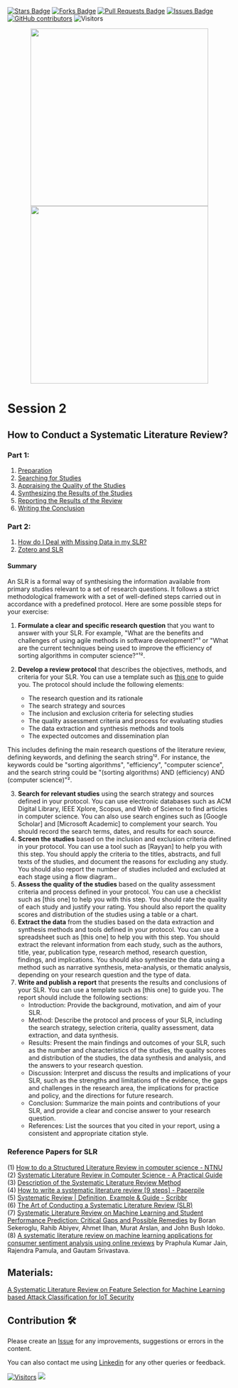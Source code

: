 <a href="https://github.com/drshahizan/SLR-FC/stargazers"><img src="https://img.shields.io/github/stars/drshahizan/SLR-FC" alt="Stars Badge"/></a>
<a href="https://github.com/drshahizan/SLR-FC/network/members"><img src="https://img.shields.io/github/forks/drshahizan/SLR-FC" alt="Forks Badge"/></a>
<a href="https://github.com/drshahizan/SLR-FC"><img src="https://img.shields.io/github/issues-pr/drshahizan/SLR-FC" alt="Pull Requests Badge"/></a>
<a href="https://github.com/drshahizan/SLR-FC/issues"><img src="https://img.shields.io/github/issues/drshahizan/SLR-FC" alt="Issues Badge"/></a>
<a href="https://github.com/drshahizan/SLR-FC/graphs/contributors"><img alt="GitHub contributors" src="https://img.shields.io/github/contributors/drshahizan/SLR-FC?color=2b9348"></a>
![Visitors](https://api.visitorbadge.io/api/visitors?path=https%3A%2F%2Fgithub.com%2Fdrshahizan%2FSLR-FC&labelColor=%23d9e3f0&countColor=%23697689&style=flat)

<p align="center">
<img src="https://github.com/drshahizan/SLR-FC/blob/main/images/slr_stage2a.jpeg"  height="400" />  <img src="https://github.com/drshahizan/SLR-FC/blob/main/images/slr_stage2b.jpeg"  height="400" />
</p>

# Session 2

## How to Conduct a Systematic Literature Review?
### Part 1:
1. [Preparation](s3_1a.md)
2. [Searching for Studies](s3_1b.md)
3. [Appraising the Quality of the Studies](s3_1c.md)
4. [Synthesizing the Results of the Studies](s3_1d.md)
5. [Reporting the Results of the Review](s3_1e.md)
6. [Writing the Conclusion](s3_1f.md)

### Part 2:
1. [How do I Deal with Missing Data in my SLR?](s3_1g.md)
2. [Zotero and SLR](s3_zotero.md)

#### Summary
An SLR is a formal way of synthesising the information available from primary studies relevant to a set of research questions. It follows a strict methodological framework with a set of well-defined steps carried out in accordance with a predefined protocol. Here are some possible steps for your exercise:

1. **Formulate a clear and specific research question** that you want to answer with your SLR. For example, "What are the benefits and challenges of using agile methods in software development?"¹ or "What are the current techniques being used to improve the efficiency of sorting algorithms in computer science?"¹².

2. **Develop a review protocol** that describes the objectives, methods, and criteria for your SLR. You can use a template such as [this one](https://www.researchgate.net/profile/Rodrigo-Silva-20/publication/320704338_Systematic_Literature_Review_in_Computer_Science_-_A_Practical_Guide/links/59f631caaca272607e2bc1c1/Systematic-Literature-Review-in-Computer-Science-A-Practical-Guide.pdf?origin=publication_detail) to guide you. The protocol should include the following elements:
    - The research question and its rationale
    - The search strategy and sources
    - The inclusion and exclusion criteria for selecting studies
    - The quality assessment criteria and process for evaluating studies
    - The data extraction and synthesis methods and tools
    - The expected outcomes and dissemination plan
  
This includes defining the main research questions of the literature review, defining keywords, and defining the search string¹². For instance, the keywords could be "sorting algorithms", "efficiency", "computer science", and the search string could be "(sorting algorithms) AND (efficiency) AND (computer science)"².

3. **Search for relevant studies** using the search strategy and sources defined in your protocol. You can use electronic databases such as ACM Digital Library, IEEE Xplore, Scopus, and Web of Science to find articles in computer science. You can also use search engines such as [Google Scholar] and [Microsoft Academic] to complement your search. You should record the search terms, dates, and results for each source.
4. **Screen the studies** based on the inclusion and exclusion criteria defined in your protocol. You can use a tool such as [Rayyan] to help you with this step. You should apply the criteria to the titles, abstracts, and full texts of the studies, and document the reasons for excluding any study. You should also report the number of studies included and excluded at each stage using a flow diagram..
5. **Assess the quality of the studies** based on the quality assessment criteria and process defined in your protocol. You can use a checklist such as [this one] to help you with this step. You should rate the quality of each study and justify your rating. You should also report the quality scores and distribution of the studies using a table or a chart.
6. **Extract the data** from the studies based on the data extraction and synthesis methods and tools defined in your protocol. You can use a spreadsheet such as [this one] to help you with this step. You should extract the relevant information from each study, such as the authors, title, year, publication type, research method, research question, findings, and implications. You should also synthesize the data using a method such as narrative synthesis, meta-analysis, or thematic analysis, depending on your research question and the type of data.
7. **Write and publish a report** that presents the results and conclusions of your SLR. You can use a template such as [this one] to guide you. The report should include the following sections:
    - Introduction: Provide the background, motivation, and aim of your SLR.
    - Method: Describe the protocol and process of your SLR, including the search strategy, selection criteria, quality assessment, data extraction, and data synthesis.
    - Results: Present the main findings and outcomes of your SLR, such as the number and characteristics of the studies, the quality scores and distribution of the studies, the data synthesis and analysis, and the answers to your research question.
    - Discussion: Interpret and discuss the results and implications of your SLR, such as the strengths and limitations of the evidence, the gaps and challenges in the research area, the implications for practice and policy, and the directions for future research.
    - Conclusion: Summarize the main points and contributions of your SLR, and provide a clear and concise answer to your research question.
    - References: List the sources that you cited in your report, using a consistent and appropriate citation style.

### Reference Papers for SLR
(1) [How to do a Structured Literature Review in computer science - NTNU](https://research.idi.ntnu.no/aimasters/files/SLR_HowTo2018.pdf)
<br>(2) [Systematic Literature Review in Computer Science - A Practical Guide](https://www.researchgate.net/profile/Rodrigo-Silva-20/publication/320704338_Systematic_Literature_Review_in_Computer_Science_-_A_Practical_Guide/links/59f631caaca272607e2bc1c1/Systematic-Literature-Review-in-Computer-Science-A-Practical-Guide.pdf?origin=publication_detail)
<br>(3) [Description of the Systematic Literature Review Method](https://www.tu.berlin/en/wm/bibliothek/research-teaching/systematic-literature-reviews/description-of-the-systematic-literature-review-method)
<br>(4) [How to write a systematic literature review [9 steps] - Paperpile](https://paperpile.com/g/systematic-literature-review/)
<br>(5) [Systematic Review | Definition, Example & Guide - Scribbr](https://www.scribbr.com/methodology/systematic-review/)
<br>(6) [The Art of Conducting a Systematic Literature Review (SLR)](https://www.researchvoyage.com/conducting-systematic-literature-review-slr/)
<br>(7) [Systematic Literature Review on Machine Learning and Student Performance Prediction: Critical Gaps and Possible Remedies](https://www.mdpi.com/2076-3417/11/22/10907) by Boran Sekeroglu, Rahib Abiyev, Ahmet Ilhan, Murat Arslan, and John Bush Idoko.
<br>(8) [A systematic literature review on machine learning applications for consumer sentiment analysis using online reviews](https://www.sciencedirect.com/science/article/abs/pii/S1574013721000538) by Praphula Kumar Jain, Rajendra Pamula, and Gautam Srivastava.

## Materials:
[A Systematic Literature Review on Feature Selection for Machine Learning based Attack Classification for IoT Security](https://github.com/drshahizan/research-material/blob/main/SLR/lijing/A%20Systematic%20Literature%20Review%20on%20Feature%20Selection%20for%20Machine%20Learning%20based%20Attack%20Classification%20for%20IoT%20Security_2023-02-19.pdf)

## Contribution 🛠️
Please create an [Issue](https://github.com/drshahizan/SLR-FC/issues) for any improvements, suggestions or errors in the content.

You can also contact me using [Linkedin](https://www.linkedin.com/in/drshahizan/) for any other queries or feedback.

[![Visitors](https://api.visitorbadge.io/api/visitors?path=https%3A%2F%2Fgithub.com%2Fdrshahizan&labelColor=%23697689&countColor=%23555555&style=plastic)](https://visitorbadge.io/status?path=https%3A%2F%2Fgithub.com%2Fdrshahizan)
![](https://hit.yhype.me/github/profile?user_id=81284918)
